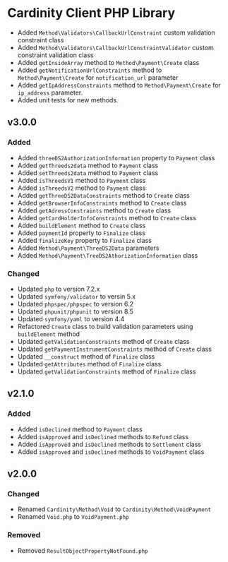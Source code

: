 # Cardinity Client PHP Library


- Added `Method\Validators\CallbackUrlConstraint` custom validation constraint class
- Added `Method\Validators\CallbackUrlConstraintValidator` custom constraint validation class
- Added `getInsideArray` method to `Method\Payment\Create` class
- Added `getNotificationUrlConstraints` method to `Method\Payment\Create` for `notification_url` parameter
- Added `getIpAddressConstraints` method to `Method\Payment\Create` for `ip_address` parameter.
- Added unit tests for new methods.
## v3.0.0

### Added
- Added `threeDS2AuthorizationInformation` property to `Payment` class
- Added `getThreeds2data` method to `Payment` class
- Added `setThreeds2data` method to `Payment` class
- Added `isThreedsV1` method to `Payment` class
- Added `isThreedsV2` method to `Payment` class
- Added `getThreeDS2DataConstraints` method to `Create` class
- Added `getBrowserInfoConstraints` method to `Create` class
- Added `getAdressConstraints` method to `Create` class
- Added `getCardHolderInfoConstraints` method to `Create` class
- Added `buildElement` method to `Create` class
- Added `paymentId` property to `Finalize` class
- Added `finalizeKey` property to `Finalize` class
- Added `Method\Payment\ThreeDS2Data` parameters
- Added `Method\Payment\TreeDS2AthorizationInformation` class

### Changed
- Updated `php` to version 7.2.x
- Updated `symfony/validator` to versin 5.x
- Updated `phpspec/phpspec` to version 6.2
- Updated `phpunit/phpunit` to version 8.5
- Updated `symfony/yaml` to version 4.4
- Refactored `Create` class to build validation parameters using `buildElement` method
- Updated `getValidationConstraints` method of `Create` class
- Updated `getPaymentInstrumentConstraints` method of `Create` class
- Updated `__construct` method of `Finalize` class
- Updated `getAttributes` method of `Finalize` class
- Updated `getValidationConstraints` method of `Finalize` class

## v2.1.0

### Added
- Added `isDeclined` method to `Payment` class
- Added `isApproved` and `isDeclined` methods to `Refund` class
- Added `isApproved` and `isDeclined` methods to `Settlement` class
- Added `isApproved` and `isDeclined` methods to `VoidPayment` class

## v2.0.0

### Changed
- Renamed `Cardinity\Method\Void` to `Cardinity\Method\VoidPayment`
- Renamed `Void.php` to `VoidPayment.php`

### Removed
- Removed `ResultObjectPropertyNotFound.php`
